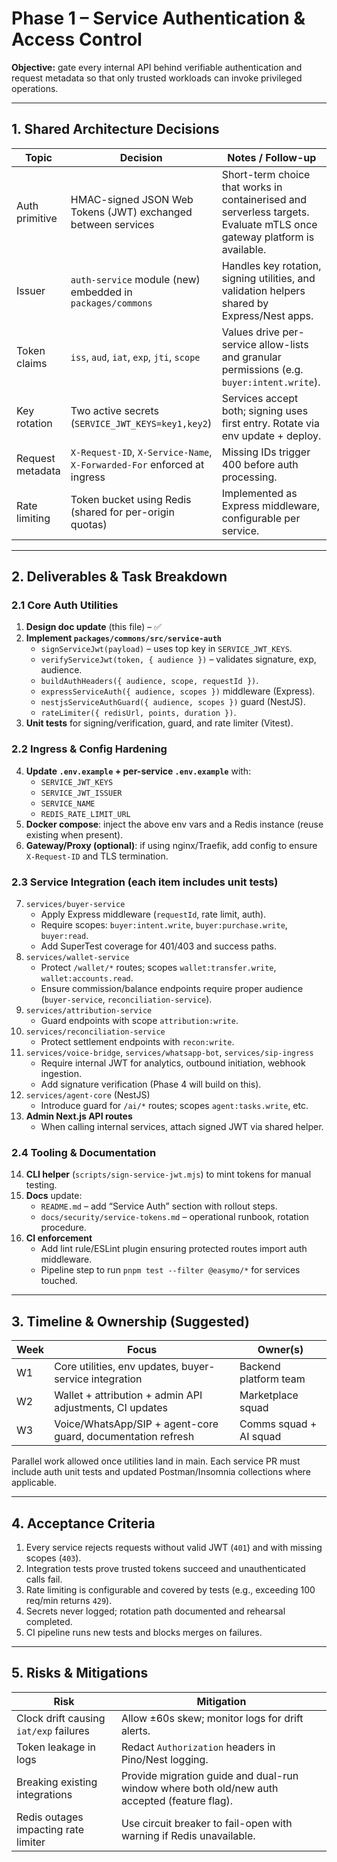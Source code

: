 # Phase 1 – Service Authentication & Access Control

**Objective:** gate every internal API behind verifiable authentication and request metadata so that only trusted workloads can invoke privileged operations.

---

## 1. Shared Architecture Decisions

| Topic | Decision | Notes / Follow-up |
|-------|----------|-------------------|
| Auth primitive | HMAC-signed JSON Web Tokens (JWT) exchanged between services | Short-term choice that works in containerised and serverless targets. Evaluate mTLS once gateway platform is available. |
| Issuer | `auth-service` module (new) embedded in `packages/commons` | Handles key rotation, signing utilities, and validation helpers shared by Express/Nest apps. |
| Token claims | `iss`, `aud`, `iat`, `exp`, `jti`, `scope` | Values drive per-service allow-lists and granular permissions (e.g. `buyer:intent.write`). |
| Key rotation | Two active secrets (`SERVICE_JWT_KEYS=key1,key2`) | Services accept both; signing uses first entry. Rotate via env update + deploy. |
| Request metadata | `X-Request-ID`, `X-Service-Name`, `X-Forwarded-For` enforced at ingress | Missing IDs trigger 400 before auth processing. |
| Rate limiting | Token bucket using Redis (shared for per-origin quotas) | Implemented as Express middleware, configurable per service. |

---

## 2. Deliverables & Task Breakdown

### 2.1 Core Auth Utilities
1. **Design doc update** (this file) – ✅
2. **Implement `packages/commons/src/service-auth`**
   - `signServiceJwt(payload)` – uses top key in `SERVICE_JWT_KEYS`.
   - `verifyServiceJwt(token, { audience })` – validates signature, exp, audience.
   - `buildAuthHeaders({ audience, scope, requestId })`.
   - `expressServiceAuth({ audience, scopes })` middleware (Express).
   - `nestjsServiceAuthGuard({ audience, scopes })` guard (NestJS).
   - `rateLimiter({ redisUrl, points, duration })`.
3. **Unit tests** for signing/verification, guard, and rate limiter (Vitest).

### 2.2 Ingress & Config Hardening
4. **Update `.env.example` + per-service `.env.example`** with:
   - `SERVICE_JWT_KEYS`
   - `SERVICE_JWT_ISSUER`
   - `SERVICE_NAME`
   - `REDIS_RATE_LIMIT_URL`
5. **Docker compose**: inject the above env vars and a Redis instance (reuse existing when present).
6. **Gateway/Proxy (optional)**: if using nginx/Traefik, add config to ensure `X-Request-ID` and TLS termination.

### 2.3 Service Integration (each item includes unit tests)
7. `services/buyer-service`
   - Apply Express middleware (`requestId`, rate limit, auth).
   - Require scopes: `buyer:intent.write`, `buyer:purchase.write`, `buyer:read`.
   - Add SuperTest coverage for 401/403 and success paths.
8. `services/wallet-service`
   - Protect `/wallet/*` routes; scopes `wallet:transfer.write`, `wallet:accounts.read`.
   - Ensure commission/balance endpoints require proper audience (`buyer-service`, `reconciliation-service`).
9. `services/attribution-service`
   - Guard endpoints with scope `attribution:write`.
10. `services/reconciliation-service`
    - Protect settlement endpoints with `recon:write`.
11. `services/voice-bridge`, `services/whatsapp-bot`, `services/sip-ingress`
    - Require internal JWT for analytics, outbound initiation, webhook ingestion.
    - Add signature verification (Phase 4 will build on this).
12. `services/agent-core` (NestJS)
    - Introduce guard for `/ai/*` routes; scopes `agent:tasks.write`, etc.
13. **Admin Next.js API routes**
    - When calling internal services, attach signed JWT via shared helper.

### 2.4 Tooling & Documentation
14. **CLI helper** (`scripts/sign-service-jwt.mjs`) to mint tokens for manual testing.
15. **Docs** update:
    - `README.md` – add “Service Auth” section with rollout steps.
    - `docs/security/service-tokens.md` – operational runbook, rotation procedure.
16. **CI enforcement**
    - Add lint rule/ESLint plugin ensuring protected routes import auth middleware.
    - Pipeline step to run `pnpm test --filter @easymo/*` for services touched.

---

## 3. Timeline & Ownership (Suggested)

| Week | Focus | Owner(s) |
|------|-------|----------|
| W1   | Core utilities, env updates, buyer-service integration | Backend platform team |
| W2   | Wallet + attribution + admin API adjustments, CI updates | Marketplace squad |
| W3   | Voice/WhatsApp/SIP + agent-core guard, documentation refresh | Comms squad + AI squad |

Parallel work allowed once utilities land in main. Each service PR must include auth unit tests and updated Postman/Insomnia collections where applicable.

---

## 4. Acceptance Criteria

1. Every service rejects requests without valid JWT (`401`) and with missing scopes (`403`).
2. Integration tests prove trusted tokens succeed and unauthenticated calls fail.
3. Rate limiting is configurable and covered by tests (e.g., exceeding 100 req/min returns `429`).
4. Secrets never logged; rotation path documented and rehearsal completed.
5. CI pipeline runs new tests and blocks merges on failures.

---

## 5. Risks & Mitigations

| Risk | Mitigation |
|------|------------|
| Clock drift causing `iat/exp` failures | Allow ±60s skew; monitor logs for drift alerts. |
| Token leakage in logs | Redact `Authorization` headers in Pino/Nest logging. |
| Breaking existing integrations | Provide migration guide and dual-run window where both old/new auth accepted (feature flag). |
| Redis outages impacting rate limiter | Use circuit breaker to fail-open with warning if Redis unavailable. |

